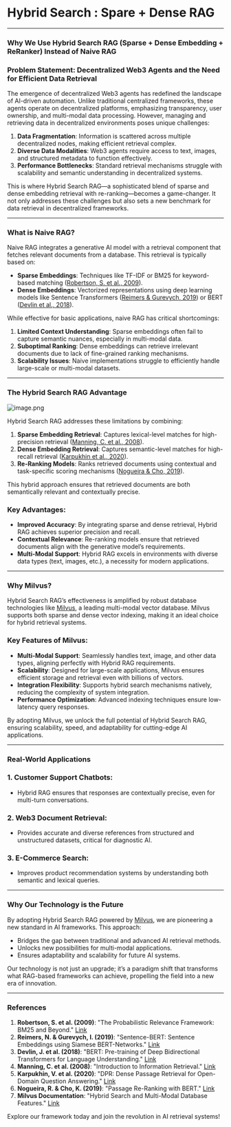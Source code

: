 # Hybrid Search : Spare + Dense RAG

---

### Why We Use Hybrid Search RAG (Sparse + Dense Embedding + ReRanker) Instead of Naive RAG

### Problem Statement: Decentralized Web3 Agents and the Need for Efficient Data Retrieval

The emergence of decentralized Web3 agents has redefined the landscape of AI-driven automation. Unlike traditional centralized frameworks, these agents operate on decentralized platforms, emphasizing transparency, user ownership, and multi-modal data processing. However, managing and retrieving data in decentralized environments poses unique challenges:

1. **Data Fragmentation**: Information is scattered across multiple decentralized nodes, making efficient retrieval complex.
2. **Diverse Data Modalities**: Web3 agents require access to text, images, and structured metadata to function effectively.
3. **Performance Bottlenecks**: Standard retrieval mechanisms struggle with scalability and semantic understanding in decentralized systems.

This is where Hybrid Search RAG—a sophisticated blend of sparse and dense embedding retrieval with re-ranking—becomes a game-changer. It not only addresses these challenges but also sets a new benchmark for data retrieval in decentralized frameworks.

---

### What is Naive RAG?

Naive RAG integrates a generative AI model with a retrieval component that fetches relevant documents from a database. This retrieval is typically based on:

- **Sparse Embeddings**: Techniques like TF-IDF or BM25 for keyword-based matching ([Robertson, S. et al., 2009](https://dl.acm.org/doi/10.1145/1502650.1502651)).
- **Dense Embeddings**: Vectorized representations using deep learning models like Sentence Transformers ([Reimers & Gurevych, 2019](https://arxiv.org/abs/1908.10084)) or BERT ([Devlin et al., 2018](https://arxiv.org/abs/1810.04805)).

While effective for basic applications, naive RAG has critical shortcomings:

1. **Limited Context Understanding**: Sparse embeddings often fail to capture semantic nuances, especially in multi-modal data.
2. **Suboptimal Ranking**: Dense embeddings can retrieve irrelevant documents due to lack of fine-grained ranking mechanisms.
3. **Scalability Issues**: Naive implementations struggle to efficiently handle large-scale or multi-modal datasets.

---

### The Hybrid Search RAG Advantage

![image.png](/img/docs/blog/post/hybrid-search/1-img.png)

Hybrid Search RAG addresses these limitations by combining:

1. **Sparse Embedding Retrieval**: Captures lexical-level matches for high-precision retrieval ([Manning, C. et al., 2008](https://nlp.stanford.edu/IR-book/)).
2. **Dense Embedding Retrieval**: Captures semantic-level matches for high-recall retrieval ([Karpukhin et al., 2020](https://arxiv.org/abs/2004.04906)).
3. **Re-Ranking Models**: Ranks retrieved documents using contextual and task-specific scoring mechanisms ([Nogueira & Cho, 2019](https://arxiv.org/abs/1901.04085)).

This hybrid approach ensures that retrieved documents are both semantically relevant and contextually precise.

### Key Advantages:

- **Improved Accuracy**: By integrating sparse and dense retrieval, Hybrid RAG achieves superior precision and recall.
- **Contextual Relevance**: Re-ranking models ensure that retrieved documents align with the generative model’s requirements.
- **Multi-Modal Support**: Hybrid RAG excels in environments with diverse data types (text, images, etc.), a necessity for modern applications.

---

### Why Milvus?

Hybrid Search RAG’s effectiveness is amplified by robust database technologies like [Milvus](https://milvus.io/), a leading multi-modal vector database. Milvus supports both sparse and dense vector indexing, making it an ideal choice for hybrid retrieval systems.

### Key Features of Milvus:

- **Multi-Modal Support**: Seamlessly handles text, image, and other data types, aligning perfectly with Hybrid RAG requirements.
- **Scalability**: Designed for large-scale applications, Milvus ensures efficient storage and retrieval even with billions of vectors.
- **Integration Flexibility**: Supports hybrid search mechanisms natively, reducing the complexity of system integration.
- **Performance Optimization**: Advanced indexing techniques ensure low-latency query responses.

By adopting Milvus, we unlock the full potential of Hybrid Search RAG, ensuring scalability, speed, and adaptability for cutting-edge AI applications.

---

### Real-World Applications

### 1. **Customer Support Chatbots**:

- Hybrid RAG ensures that responses are contextually precise, even for multi-turn conversations.

### 2. Web3 **Document Retrieval**:

- Provides accurate and diverse references from structured and unstructured datasets, critical for diagnostic AI.

### 3. **E-Commerce Search**:

- Improves product recommendation systems by understanding both semantic and lexical queries.

---

### Why Our Technology is the Future

By adopting Hybrid Search RAG powered by [Milvus](https://milvus.io/), we are pioneering a new standard in AI frameworks. This approach:

- Bridges the gap between traditional and advanced AI retrieval methods.
- Unlocks new possibilities for multi-modal applications.
- Ensures adaptability and scalability for future AI systems.

Our technology is not just an upgrade; it’s a paradigm shift that transforms what RAG-based frameworks can achieve, propelling the field into a new era of innovation.

---

### References

1. **Robertson, S. et al. (2009)**: "The Probabilistic Relevance Framework: BM25 and Beyond." [Link](https://dl.acm.org/doi/10.1145/1502650.1502651)
2. **Reimers, N. & Gurevych, I. (2019)**: "Sentence-BERT: Sentence Embeddings using Siamese BERT-Networks." [Link](https://arxiv.org/abs/1908.10084)
3. **Devlin, J. et al. (2018)**: "BERT: Pre-training of Deep Bidirectional Transformers for Language Understanding." [Link](https://arxiv.org/abs/1810.04805)
4. **Manning, C. et al. (2008)**: "Introduction to Information Retrieval." [Link](https://nlp.stanford.edu/IR-book/)
5. **Karpukhin, V. et al. (2020)**: "DPR: Dense Passage Retrieval for Open-Domain Question Answering." [Link](https://arxiv.org/abs/2004.04906)
6. **Nogueira, R. & Cho, K. (2019)**: "Passage Re-Ranking with BERT." [Link](https://arxiv.org/abs/1901.04085)
7. **Milvus Documentation**: "Hybrid Search and Multi-Modal Database Features." [Link](https://milvus.io/docs)

Explore our framework today and join the revolution in AI retrieval systems!

